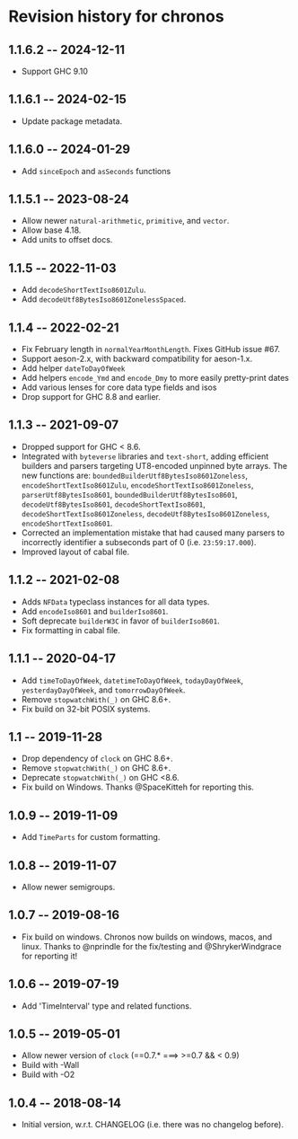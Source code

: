 # Revision history for chronos

## 1.1.6.2 -- 2024-12-11

* Support GHC 9.10

## 1.1.6.1 -- 2024-02-15

* Update package metadata.

## 1.1.6.0 -- 2024-01-29

* Add `sinceEpoch` and `asSeconds` functions

## 1.1.5.1 -- 2023-08-24

* Allow newer `natural-arithmetic`, `primitive`, and `vector`.
* Allow base 4.18.
* Add units to offset docs.

## 1.1.5 -- 2022-11-03

* Add `decodeShortTextIso8601Zulu`.
* Add `decodeUtf8BytesIso8601ZonelessSpaced`.

## 1.1.4 -- 2022-02-21

* Fix February length in `normalYearMonthLength`. Fixes GitHub issue #67.
* Support aeson-2.x, with backward compatibility for aeson-1.x.
* Add helper `dateToDayOfWeek`
* Add helpers `encode_Ymd` and `encode_Dmy` to more easily pretty-print dates
* Add various lenses for core data type fields and isos
* Drop support for GHC 8.8 and earlier.

## 1.1.3 -- 2021-09-07

* Dropped support for GHC < 8.6.
* Integrated with `byteverse` libraries and `text-short`, adding efficient
  builders and parsers targeting UT8-encoded unpinned byte arrays. The new
  functions are: `boundedBuilderUtf8BytesIso8601Zoneless`,
  `encodeShortTextIso8601Zulu`, `encodeShortTextIso8601Zoneless`,
  `parserUtf8BytesIso8601`, `boundedBuilderUtf8BytesIso8601`,
  `decodeUtf8BytesIso8601`, `decodeShortTextIso8601`,
  `decodeShortTextIso8601Zoneless`, `decodeUtf8BytesIso8601Zoneless`,
  `encodeShortTextIso8601`.
* Corrected an implementation mistake that had caused many parsers to
  incorrectly identifier a subseconds part of 0 (i.e. `23:59:17.000`).
* Improved layout of cabal file.

## 1.1.2 -- 2021-02-08

* Adds `NFData` typeclass instances for all data types.
* Add `encodeIso8601` and `builderIso8601`.
* Soft deprecate `builderW3C` in favor of `builderIso8601`.
* Fix formatting in cabal file.

## 1.1.1 -- 2020-04-17

* Add `timeToDayOfWeek`, `datetimeToDayOfWeek`, `todayDayOfWeek`,
  `yesterdayDayOfWeek`, and `tomorrowDayOfWeek`.
* Remove `stopwatchWith(_)` on GHC 8.6+.
* Fix build on 32-bit POSIX systems.

## 1.1 -- 2019-11-28

* Drop dependency of `clock` on GHC 8.6+.
* Remove `stopwatchWith(_)` on GHC 8.6+.
* Deprecate `stopwatchWith(_)` on GHC <8.6.
* Fix build on Windows. Thanks @SpaceKitteh for reporting this.

## 1.0.9 -- 2019-11-09

* Add `TimeParts` for custom formatting.

## 1.0.8 -- 2019-11-07

* Allow newer semigroups.

## 1.0.7 -- 2019-08-16

* Fix build on windows. Chronos now builds on windows, macos, and linux. Thanks
  to @nprindle for the fix/testing and @ShrykerWindgrace for reporting it!

## 1.0.6 -- 2019-07-19

* Add 'TimeInterval' type and related functions.

## 1.0.5 -- 2019-05-01

* Allow newer version of `clock` (==0.7.* ===> >=0.7 && < 0.9)
* Build with -Wall
* Build with -O2

## 1.0.4 -- 2018-08-14
* Initial version, w.r.t. CHANGELOG (i.e. there was no changelog before).
